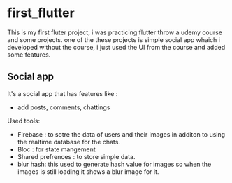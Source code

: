 # first_flutter

This is my first fluter project, i was practicing flutter throw a udemy course and some projects.
one of the these projects is simple social app whaich i developed without the course, i just used the UI from the course and added some features.
## Social app

It's a social app that has features like : 
 - add posts, comments, chattings

Used tools: 
 - Firebase : to sotre the data of users and their images in additon to using the realtime database for the chats.
 - Bloc : for state mangement
 - Shared prefrences : to store simple data.
 - blur hash: this used to generate hash value for images so when the images is still loading it shows a blur image for it.


